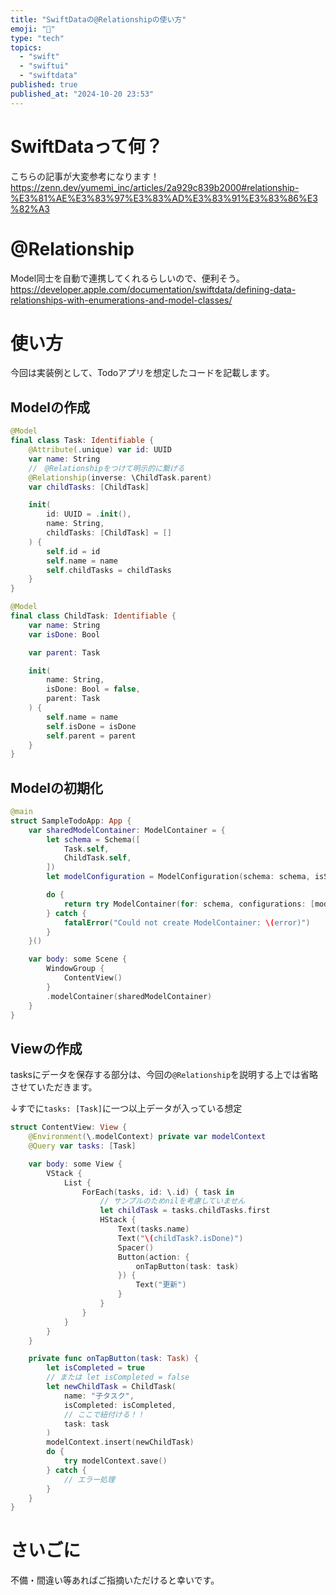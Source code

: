 ```yaml
---
title: "SwiftDataの@Relationshipの使い方"
emoji: "🤝"
type: "tech"
topics:
  - "swift"
  - "swiftui"
  - "swiftdata"
published: true
published_at: "2024-10-20 23:53"
---
```


# SwiftDataって何？
こちらの記事が大変参考になります！
https://zenn.dev/yumemi_inc/articles/2a929c839b2000#relationship-%E3%81%AE%E3%83%97%E3%83%AD%E3%83%91%E3%83%86%E3%82%A3
# @Relationship
Model同士を自動で連携してくれるらしいので、便利そう。
https://developer.apple.com/documentation/swiftdata/defining-data-relationships-with-enumerations-and-model-classes/
# 使い方
今回は実装例として、Todoアプリを想定したコードを記載します。
## Modelの作成
```Swift
@Model
final class Task: Identifiable {
    @Attribute(.unique) var id: UUID
    var name: String
    //　@Relationshipをつけて明示的に繋げる 
    @Relationship(inverse: \ChildTask.parent)
    var childTasks: [ChildTask]

    init(
        id: UUID = .init(),
        name: String,
        childTasks: [ChildTask] = []
    ) {
        self.id = id
        self.name = name
        self.childTasks = childTasks
    }
}

```

```Swift
@Model
final class ChildTask: Identifiable {
    var name: String
    var isDone: Bool

    var parent: Task

    init(
        name: String,
        isDone: Bool = false,
        parent: Task
    ) {
        self.name = name
        self.isDone = isDone
        self.parent = parent
    }
}

```
## Modelの初期化
```Swift
@main
struct SampleTodoApp: App {
    var sharedModelContainer: ModelContainer = {
        let schema = Schema([
            Task.self,
            ChildTask.self,
        ])
        let modelConfiguration = ModelConfiguration(schema: schema, isStoredInMemoryOnly: false)

        do {
            return try ModelContainer(for: schema, configurations: [modelConfiguration])
        } catch {
            fatalError("Could not create ModelContainer: \(error)")
        }
    }()

    var body: some Scene {
        WindowGroup {
            ContentView()
        }
        .modelContainer(sharedModelContainer)
    }
}

```

## Viewの作成
tasksにデータを保存する部分は、今回の`@Relationship`を説明する上では省略させていただきます。

↓すでに`tasks: [Task]`に一つ以上データが入っている想定
```Swift
struct ContentView: View {
    @Environment(\.modelContext) private var modelContext
    @Query var tasks: [Task]

    var body: some View {
        VStack {
            List {
                ForEach(tasks, id: \.id) { task in
                    // サンプルのためnilを考慮していません
                    let childTask = tasks.childTasks.first
                    HStack {
                        Text(tasks.name)
                        Text("\(childTask?.isDone)")
                        Spacer()
                        Button(action: {
                            onTapButton(task: task)
                        }) {
                            Text("更新")
                        }
                    }
                }
            }
        }
    }

    private func onTapButton(task: Task) {
        let isCompleted = true
        // または let isCompleted = false
        let newChildTask = ChildTask(
            name: "子タスク",
            isCompleted: isCompleted,
            // ここで紐付ける！！
            task: task
        )
        modelContext.insert(newChildTask)
        do {
            try modelContext.save()
        } catch {
            // エラー処理
        }
    }
}
```

# さいごに
不備・間違い等あればご指摘いただけると幸いです。
